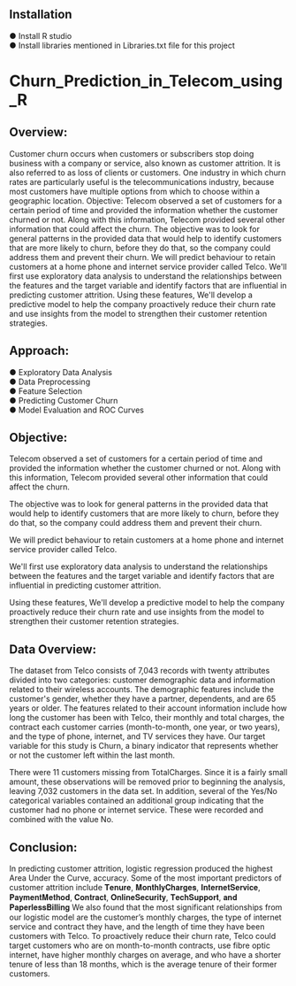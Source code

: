 
## Installation

●	Install R studio \
●	Install libraries mentioned in Libraries.txt file for this project

# Churn_Prediction_in_Telecom_using_R

## Overview: 
Customer churn occurs when customers or subscribers stop doing business with a company or service, also known as customer attrition. It is also referred to as loss of clients or customers. One industry in which churn rates are particularly useful is the telecommunications industry, because most customers have multiple options from which to choose within a geographic location. Objective: Telecom observed a set of customers for a certain period of time and provided the information whether the customer churned or not. Along with this information, Telecom provided several other information that could affect the churn. The objective was to look for general patterns in the provided data that would help to identify customers that are more likely to churn, before they do that, so the company could address them and prevent their churn. We will predict behaviour to retain customers at a home phone and internet service provider called Telco. We'll first use exploratory data analysis to understand the relationships between the features and the target variable and identify factors that are influential in predicting customer attrition. Using these features, We'll develop a predictive model to help the company proactively reduce their churn rate and use insights from the model to strengthen their customer retention strategies. 


## Approach:

●	Exploratory Data Analysis \
●	Data Preprocessing\
●	Feature Selection\
●	Predicting Customer Churn\
●	Model Evaluation and ROC Curves



## Objective:

Telecom observed a set of customers for a certain period of time and provided the information whether the customer churned or not. Along with this information, Telecom provided several other information that could affect the churn.

The objective was to look for general patterns in the provided data that would help to identify customers that are more likely to churn, before they do that, so the company could address them and prevent their churn.

We will predict behaviour to retain customers at a home phone and internet service provider called Telco. 

We'll first use exploratory data analysis to understand the relationships between the features and the target variable and identify factors that are influential in predicting customer attrition. 

Using these features, We'll develop a predictive model to help the company proactively reduce their churn rate and use insights from the model to strengthen their customer retention strategies.





## Data Overview:

The dataset from Telco consists of 7,043 records with twenty attributes divided into two categories: customer demographic data and information related to their wireless accounts. The demographic features include the customer's gender, whether they have a partner, dependents, and are 65 years or older. The features related to their account information include how long the customer has been with Telco, their monthly and total charges, the contract each customer carries (month-to-month, one year, or two years), and the type of phone, internet, and TV services they have. Our target variable for this study is Churn, a binary indicator that represents whether or not the customer left within the last month. 

There were 11 customers missing from TotalCharges. Since it is a fairly small amount, these observations will be removed prior to beginning the analysis, leaving 7,032 customers in the data set. In addition, several of the Yes/No categorical variables contained an additional group indicating that the customer had no phone or internet service. These were recorded and combined with the value No.


## Conclusion:

In predicting customer attrition, logistic regression produced the highest Area Under the Curve, accuracy. Some of the most important predictors of customer attrition include 𝐓𝐞𝐧𝐮𝐫𝐞, 𝐌𝐨𝐧𝐭𝐡𝐥𝐲𝐂𝐡𝐚𝐫𝐠𝐞𝐬, 𝐈𝐧𝐭𝐞𝐫𝐧𝐞𝐭𝐒𝐞𝐫𝐯𝐢𝐜𝐞, 𝐏𝐚𝐲𝐦𝐞𝐧𝐭𝐌𝐞𝐭𝐡𝐨𝐝, 𝐂𝐨𝐧𝐭𝐫𝐚𝐜𝐭, 𝐎𝐧𝐥𝐢𝐧𝐞𝐒𝐞𝐜𝐮𝐫𝐢𝐭𝐲, 𝐓𝐞𝐜𝐡𝐒𝐮𝐩𝐩𝐨𝐫𝐭, 𝐚𝐧𝐝 𝐏𝐚𝐩𝐞𝐫𝐥𝐞𝐬𝐬𝐁𝐢𝐥𝐥𝐢𝐧𝐠 We also found that the most significant relationships from our logistic model are the customer’s monthly charges, the type of internet service and contract they have, and the length of time they have been customers with Telco. To proactively reduce their churn rate, Telco could target customers who are on month-to-month contracts, use fibre optic internet, have higher monthly charges on average, and who have a shorter tenure of less than 18 months, which is the average tenure of their former customers.
